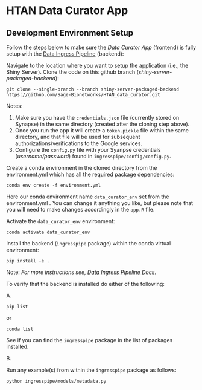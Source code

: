 # HTAN Data Curator App
## Development Environment Setup

Follow the steps below to make sure the _Data Curator App_ (frontend) is fully setup with the [Data Ingress Pipeline](https://github.com/Sage-Bionetworks/HTAN-data-pipeline/tree/organized-into-packages) (backend):

Navigate to the location where you want to setup the application (i.e., the Shiny Server). Clone the code on this github branch (_shiny-server-packaged-backend_):

    git clone --single-branch --branch shiny-server-packaged-backend https://github.com/Sage-Bionetworks/HTAN_data_curator.git

Notes:

1. Make sure you have the `credentials.json` file (currently stored on Synapse) in the same directory (created after the cloning step above).
2. Once you run the app it will create a `token.pickle` file within the same directory, and that file will be used for subsequent authorizations/verifications to the Google services.
3. Configure the `config.py` file with your Syanpse credentials (_username/password_) found in `ingresspipe/config/config.py`.

Create a conda environment in the cloned directory from the environment.yml which has all the required package dependencies:

    conda env create -f environment.yml

Here our conda environment name `data_curator_env` set from the environment.yml . You can change it anything you like, but please note that you will need to make changes accordingly in the `app.R` file.

Activate the `data_curator_env` environment:

    conda activate data_curator_env

Install the backend (`ingresspipe` package) within the conda virtual environment:

    pip install -e .

Note: _For more instructions see, [Data Ingress Pipeline Docs](https://github.com/Sage-Bionetworks/HTAN-data-pipeline/tree/organized-into-packages#readme)_.

To verify that the backend is installed do either of the following:

A.

    pip list

or 

    conda list
   
See if you can find the `ingresspipe` package in the list of packages installed.

B.

Run any example(s) from within the `ingresspipe` package as follows:

    python ingresspipe/models/metadata.py
